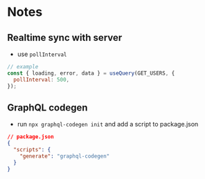 # Notes

## Realtime sync with server

- use `pollInterval`

```js
// example
const { loading, error, data } = useQuery(GET_USERS, {
  pollInterval: 500,
});
```

## GraphQL codegen

- run `npx graphql-codegen init` and add a script to package.json

```json
// package.json
{
  "scripts": {
    "generate": "graphql-codegen"
  }
}
```
